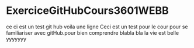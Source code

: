 # ExerciceGitHubCours3601WEBB
ce ci est un test git hub
voila une ligne
Ceci est un test pour le cour pour se familiariser avec gitHub.pour bien comprendre
blabla bla
la vie est belle
yyyyyyy
